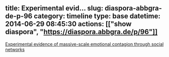 title: Experimental evid...
slug: diaspora-abbgra-de-p-96
category: timeline
type: base
datetime: 2014-06-29 08:45:30
actions: [["show diaspora", "https://diaspora.abbgra.de/p/96"]]
---
[Experimental evidence of massive-scale emotional contagion through social
networks](http://www.pnas.org/content/111/24/8788.full)


